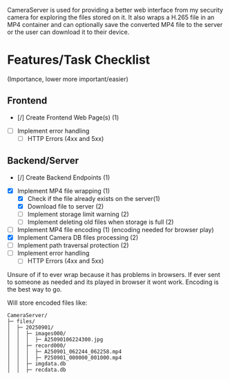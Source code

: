 CameraServer is used for providing a better web interface from my security camera for exploring the files stored on it. It also wraps a H.265 file in an MP4 container and can optionally save the converted MP4 file to the server or the user can download it to their device.

# Features/Task Checklist
 (Importance, lower more important/easier)
## Frontend
- [/] Create Frontend Web Page(s) (1)
- [ ] Implement error handling
  - [ ] HTTP Errors (4xx and 5xx)

## Backend/Server
- [/] Create Backend Endpoints (1)
- [X] Implement MP4 file wrapping (1)
    - [X] Check if the file already exists on the server(1)
    - [X] Download file to server (2)
    - [ ] Implement storage limit warning (2)
    - [ ] Implement deleting old files when storage is full (2)
- [ ] Implement MP4 file encoding (1) (encoding needed for browser play)
- [X] Implement Camera DB files processing (2)
- [ ] Implement path traversal protection (2)
- [ ] Implement error handling
  - [ ] HTTP Errors (4xx and 5xx)

Unsure of if to ever wrap because it has problems in browsers. If ever sent to someone as needed and its played in browser it wont work.
Encoding is the best way to go.

Will store encoded files like:
```
CameraServer/
├─ files/
│  ├─ 20250901/
│  │  ├─ images000/
│  │  │  ├─ A25090106224300.jpg
│  │  ├─ record000/
│  │  │  ├─ A250901_062244_062258.mp4
│  │  │  ├─ P250901_000000_001000.mp4
│  │  ├─ imgdata.db
│  │  ├─ recdata.db
```